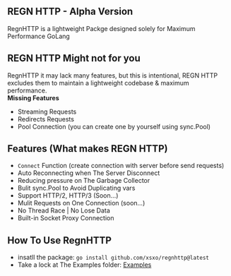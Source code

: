 ## REGN HTTP - Alpha Version
RegnHTTP is a lightweight Packge designed solely for Maximum Performance GoLang</br>

## REGN HTTP Might not for you
RegnHTTP it may lack many features, but this is intentional, REGN HTTP excludes them to maintain a lightweight codebase & maximum performance.
</br>
**Missing Features**
- Streaming Requests
- Redirects Requests
- Pool Connection (you can create one by yourself using sync.Pool)

## Features (What makes REGN HTTP)
- `Connect` Function (create connection with server before send requests)
- Auto Reconnecting when The Server Disconnect
- Reducing pressure on The Garbage Collector
- Bulit sync.Pool to Avoid Duplicating vars
- Support HTTP/2, HTTP/3 (Soon...)
- Mulit Requests on One Connection (soon...)
- No Thread Race | No Lose Data
- Built-in Socket Proxy Connection

## How To Use RegnHTTP
- insatll the package: `go install github.com/xsxo/regnhttp@latest`
- Take a lock at The Examples folder: [Examples](https://github.com/xsxo/regnhttp/tree/master/examples)